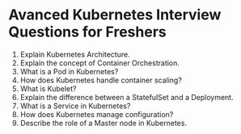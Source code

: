 # Avanced Kubernetes Interview Questions for Freshers

1. Explain Kubernetes Architecture.
2. Explain the concept of Container Orchestration.
3. What is a Pod in Kubernetes?
4. How does Kubernetes handle container scaling?
5. What is Kubelet?
7. Explain the difference between a StatefulSet and a Deployment.
8. What is a Service in Kubernetes?
9. How does Kubernetes manage configuration?
10. Describe the role of a Master node in Kubernetes.